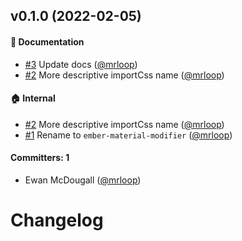 
## v0.1.0 (2022-02-05)

#### :memo: Documentation
* [#3](https://github.com/mrloop/ember-material-modifier/pull/3) Update docs ([@mrloop](https://github.com/mrloop))
* [#2](https://github.com/mrloop/ember-material-modifier/pull/2) More descriptive importCss name ([@mrloop](https://github.com/mrloop))

#### :house: Internal
* [#2](https://github.com/mrloop/ember-material-modifier/pull/2) More descriptive importCss name ([@mrloop](https://github.com/mrloop))
* [#1](https://github.com/mrloop/ember-material-modifier/pull/1) Rename to `ember-material-modifier` ([@mrloop](https://github.com/mrloop))

#### Committers: 1
- Ewan McDougall ([@mrloop](https://github.com/mrloop))

# Changelog
